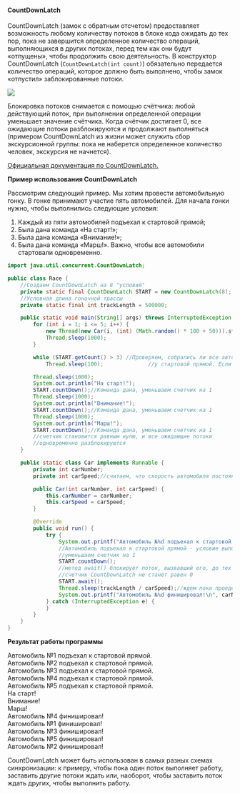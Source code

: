 #### CountDownLatch

  
CountDownLatch (замок с обратным отсчетом) предоставляет возможность любому количеству потоков в блоке кода ожидать до тех пор, пока не завершится определенное количество операций, выполняющихся в других потоках, перед тем как они будут «отпущены», чтобы продолжить свою деятельность. В конструктор CountDownLatch (`CountDownLatch(int count)`) обязательно передается количество операций, которое должно быть выполнено, чтобы замок «отпустил» заблокированные потоки.  
  
![](https://habrastorage.org/files/46b/3ae/b41/46b3aeb417cf4fb4ba271b4c66b52436.gif)  
  
Блокировка потоков снимается с помощью счётчика: любой действующий поток, при выполнении определенной операции уменьшает значение счётчика. Когда счётчик достигает 0, все ожидающие потоки разблокируются и продолжают выполняться (примером CountDownLatch из жизни может служить сбор экскурсионной группы: пока не наберется определенное количество человек, экскурсия не начнется).  
  
[Официальная документация по CountDownLatch.](https://docs.oracle.com/javase/8/docs/api/java/util/concurrent/CountDownLatch.html)  
  

**Пример использования CountDownLatch**

Рассмотрим следующий пример. Мы хотим провести автомобильную гонку. В гонке принимают участие пять автомобилей. Для начала гонки нужно, чтобы выполнились следующие условия:  
1. Каждый из пяти автомобилей подъехал к стартовой прямой;
2. Была дана команда «На старт!»;
3. Была дана команда «Внимание!»;
4. Была дана команда «Марш!».
Важно, чтобы все автомобили стартовали одновременно.  
```java
import java.util.concurrent.CountDownLatch;

public class Race {
    //Создаем CountDownLatch на 8 "условий"
    private static final CountDownLatch START = new CountDownLatch(8);
    //Условная длина гоночной трассы
    private static final int trackLength = 500000;

    public static void main(String[] args) throws InterruptedException {
        for (int i = 1; i <= 5; i++) {
            new Thread(new Car(i, (int) (Math.random() * 100 + 50))).start();
            Thread.sleep(1000);
        }

        while (START.getCount() > 3) //Проверяем, собрались ли все автомобили
            Thread.sleep(100);              //у стартовой прямой. Если нет, ждем 100ms

        Thread.sleep(1000);
        System.out.println("На старт!");
        START.countDown();//Команда дана, уменьшаем счетчик на 1
        Thread.sleep(1000);
        System.out.println("Внимание!");
        START.countDown();//Команда дана, уменьшаем счетчик на 1
        Thread.sleep(1000);
        System.out.println("Марш!");
        START.countDown();//Команда дана, уменьшаем счетчик на 1
        //счетчик становится равным нулю, и все ожидающие потоки
        //одновременно разблокируются
    }

    public static class Car implements Runnable {
        private int carNumber;
        private int carSpeed;//считаем, что скорость автомобиля постоянная

        public Car(int carNumber, int carSpeed) {
            this.carNumber = carNumber;
            this.carSpeed = carSpeed;
        }

        @Override
        public void run() {
            try {
                System.out.printf("Автомобиль №%d подъехал к стартовой прямой.\n", carNumber);
                //Автомобиль подъехал к стартовой прямой - условие выполнено
                //уменьшаем счетчик на 1
                START.countDown();
                //метод await() блокирует поток, вызвавший его, до тех пор, пока
                //счетчик CountDownLatch не станет равен 0
                START.await();
                Thread.sleep(trackLength / carSpeed);//ждем пока проедет трассу
                System.out.printf("Автомобиль №%d финишировал!\n", carNumber);
            } catch (InterruptedException e) {
            }
        }
    }
}
```
  

**Результат работы программы**

Автомобиль №1 подъехал к стартовой прямой.  
Автомобиль №2 подъехал к стартовой прямой.  
Автомобиль №3 подъехал к стартовой прямой.  
Автомобиль №4 подъехал к стартовой прямой.  
Автомобиль №5 подъехал к стартовой прямой.  
На старт!  
Внимание!  
Марш!  
Автомобиль №4 финишировал!  
Автомобиль №1 финишировал!  
Автомобиль №3 финишировал!  
Автомобиль №5 финишировал!  
Автомобиль №2 финишировал!  

  
CountDownLatch может быть использован в самых разных схемах синхронизации: к примеру, чтобы пока один поток выполняет работу, заставить другие потоки ждать или, наоборот, чтобы заставить поток ждать других, чтобы выполнить работу.  

  
  
